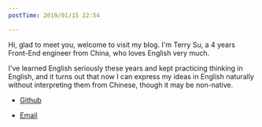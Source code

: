```yaml
---
postTime: 2019/01/15 22:54

---
```

Hi, glad to meet you, welcome to visit my blog. I'm Terry Su, a 4 years Front-End engineer from China, who loves English very much.

I've learned English seriously these years and kept practicing thinking in English, and it turns out that now I can express my ideas in English naturally without interpreting them from Chinese, though it may be non-native.



* [Github](https://github.com/Terry-Su)


* [Email](theterrysu@163.com)